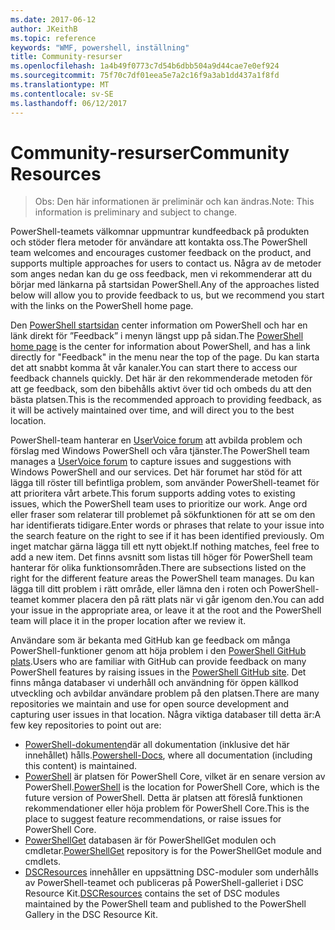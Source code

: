 ```yaml
---
ms.date: 2017-06-12
author: JKeithB
ms.topic: reference
keywords: "WMF, powershell, inställning"
title: Community-resurser
ms.openlocfilehash: 1a4b49f0773c7d54b6dbb504a9d44cae7e0ef924
ms.sourcegitcommit: 75f70c7df01eea5e7a2c16f9a3ab1dd437a1f8fd
ms.translationtype: MT
ms.contentlocale: sv-SE
ms.lasthandoff: 06/12/2017
---
```

# <a name="community-resources"></a><span data-ttu-id="adaf3-103">Community-resurser</span><span class="sxs-lookup"><span data-stu-id="adaf3-103">Community Resources</span></span> #
> <span data-ttu-id="adaf3-104">Obs: Den här informationen är preliminär och kan ändras.</span><span class="sxs-lookup"><span data-stu-id="adaf3-104">Note: This information is preliminary and subject to change.</span></span>

<span data-ttu-id="adaf3-105">PowerShell-teamets välkomnar uppmuntrar kundfeedback på produkten och stöder flera metoder för användare att kontakta oss.</span><span class="sxs-lookup"><span data-stu-id="adaf3-105">The PowerShell team welcomes and encourages customer feedback on the product, and supports multiple approaches for users to contact us.</span></span>
<span data-ttu-id="adaf3-106">Några av de metoder som anges nedan kan du ge oss feedback, men vi rekommenderar att du börjar med länkarna på startsidan PowerShell.</span><span class="sxs-lookup"><span data-stu-id="adaf3-106">Any of the approaches listed below will allow you to provide feedback to us, but we recommend you start with the links on the PowerShell home page.</span></span>  

<span data-ttu-id="adaf3-107">Den [PowerShell startsidan](https://microsoft.com/powershell) center information om PowerShell och har en länk direkt för ”Feedback” i menyn längst upp på sidan.</span><span class="sxs-lookup"><span data-stu-id="adaf3-107">The [PowerShell home page](https://microsoft.com/powershell) is the center for information about PowerShell, and has a link directly for "Feedback" in the menu near the top of the page.</span></span> <span data-ttu-id="adaf3-108">Du kan starta det att snabbt komma åt vår kanaler.</span><span class="sxs-lookup"><span data-stu-id="adaf3-108">You can start there to access our feedback channels quickly.</span></span>
<span data-ttu-id="adaf3-109">Det här är den rekommenderade metoden för att ge feedback, som den bibehålls aktivt över tid och ombeds du att den bästa platsen.</span><span class="sxs-lookup"><span data-stu-id="adaf3-109">This is the recommended approach to providing feedback, as it will be actively maintained over time, and will direct you to the best location.</span></span>  
 
<span data-ttu-id="adaf3-110">PowerShell-team hanterar en [UserVoice forum](https://windowsserver.uservoice.com/forums/301869-powershell/) att avbilda problem och förslag med Windows PowerShell och våra tjänster.</span><span class="sxs-lookup"><span data-stu-id="adaf3-110">The PowerShell team manages a [UserVoice forum](https://windowsserver.uservoice.com/forums/301869-powershell/) to capture issues and suggestions with Windows PowerShell and our services.</span></span> <span data-ttu-id="adaf3-111">Det här forumet har stöd för att lägga till röster till befintliga problem, som använder PowerShell-teamet för att prioritera vårt arbete.</span><span class="sxs-lookup"><span data-stu-id="adaf3-111">This forum supports adding votes to existing issues, which the PowerShell team uses to prioritize our work.</span></span>
<span data-ttu-id="adaf3-112">Ange ord eller fraser som relaterar till problemet på sökfunktionen för att se om den har identifierats tidigare.</span><span class="sxs-lookup"><span data-stu-id="adaf3-112">Enter words or phrases that relate to your issue into the search feature on the right to see if it has been identified previously.</span></span>
<span data-ttu-id="adaf3-113">Om inget matchar gärna lägga till ett nytt objekt.</span><span class="sxs-lookup"><span data-stu-id="adaf3-113">If nothing matches, feel free to add a new item.</span></span> <span data-ttu-id="adaf3-114">Det finns avsnitt som listas till höger för PowerShell team hanterar för olika funktionsområden.</span><span class="sxs-lookup"><span data-stu-id="adaf3-114">There are subsections listed on the right for the different feature areas the PowerShell team manages.</span></span>
<span data-ttu-id="adaf3-115">Du kan lägga till ditt problem i rätt område, eller lämna den i roten och PowerShell-teamet kommer placera den på rätt plats när vi går igenom den.</span><span class="sxs-lookup"><span data-stu-id="adaf3-115">You can add your issue in the appropriate area, or leave it at the root and the PowerShell team will place it in the proper location after we review it.</span></span>

<span data-ttu-id="adaf3-116">Användare som är bekanta med GitHub kan ge feedback om många PowerShell-funktioner genom att höja problem i den [PowerShell GitHub plats](https://github.com/powershell).</span><span class="sxs-lookup"><span data-stu-id="adaf3-116">Users who are familiar with GitHub can provide feedback on many PowerShell features by raising issues in the [PowerShell GitHub site](https://github.com/powershell).</span></span>
<span data-ttu-id="adaf3-117">Det finns många databaser vi underhåll och användning för öppen källkod utveckling och avbildar användare problem på den platsen.</span><span class="sxs-lookup"><span data-stu-id="adaf3-117">There are many repositories we maintain and use for open source development and capturing user issues in that location.</span></span> <span data-ttu-id="adaf3-118">Några viktiga databaser till detta är:</span><span class="sxs-lookup"><span data-stu-id="adaf3-118">A few key repositories to point out are:</span></span>

* <span data-ttu-id="adaf3-119">[PowerShell-dokumenten](https://github.com/PowerShell/powershell-docs)där all dokumentation (inklusive det här innehållet) hålls.</span><span class="sxs-lookup"><span data-stu-id="adaf3-119">[Powershell-Docs](https://github.com/PowerShell/powershell-docs), where all documentation (including this content) is maintained.</span></span> 
* <span data-ttu-id="adaf3-120">[PowerShell](https://github.com/PowerShell/powershell) är platsen för PowerShell Core, vilket är en senare version av PowerShell.</span><span class="sxs-lookup"><span data-stu-id="adaf3-120">[PowerShell](https://github.com/PowerShell/powershell) is the location for PowerShell Core, which is the future version of PowerShell.</span></span> <span data-ttu-id="adaf3-121">Detta är platsen att föreslå funktionen rekommendationer eller höja problem för PowerShell Core.</span><span class="sxs-lookup"><span data-stu-id="adaf3-121">This is the place to suggest feature recommendations, or raise issues for PowerShell Core.</span></span>   
* <span data-ttu-id="adaf3-122">[PowerShellGet](https://github.com/PowerShell/powershellget) databasen är för PowerShellGet modulen och cmdletar.</span><span class="sxs-lookup"><span data-stu-id="adaf3-122">[PowerShellGet](https://github.com/PowerShell/powershellget) repository is for the PowerShellGet module and cmdlets.</span></span>
* <span data-ttu-id="adaf3-123">[DSCResources](https://github.com/PowerShell/DscResources) innehåller en uppsättning DSC-moduler som underhålls av PowerShell-teamet och publiceras på PowerShell-galleriet i DSC Resource Kit.</span><span class="sxs-lookup"><span data-stu-id="adaf3-123">[DSCResources](https://github.com/PowerShell/DscResources) contains the set of DSC modules maintained by the PowerShell team and published to the PowerShell Gallery in the DSC Resource Kit.</span></span>


